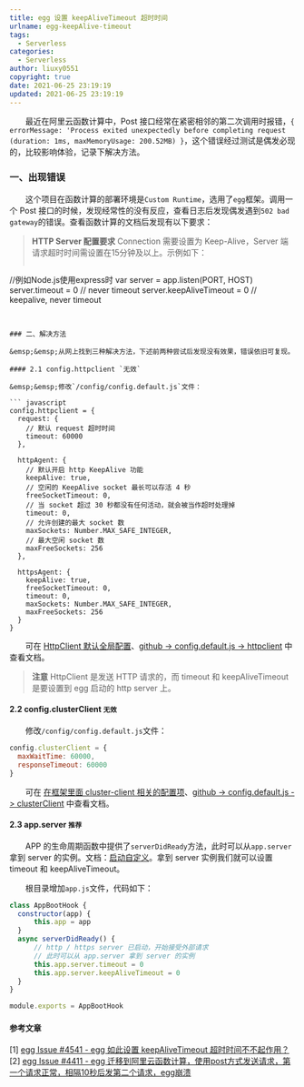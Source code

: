 ```yaml
---
title: egg 设置 keepAliveTimeout 超时时间
urlname: egg-keepAlive-timeout
tags:
  - Serverless
categories:
  - Serverless
author: liuxy0551
copyright: true
date: 2021-06-25 23:19:19
updated: 2021-06-25 23:19:19
---
```



&emsp;&emsp;最近在阿里云函数计算中，Post 接口经常在紧密相邻的第二次调用时报错，`{ errorMessage: 'Process exited unexpectedly before completing request (duration: 1ms, maxMemoryUsage: 200.52MB) }`，这个错误经过测试是偶发必现的，比较影响体验，记录下解决方法。

<!--more-->


### 一、出现错误

&emsp;&emsp;这个项目在函数计算的部署环境是`Custom Runtime`，选用了`egg`框架。调用一个 Post 接口的时候，发现经常性的没有反应，查看日志后发现偶发遇到`502 bad gateway`的错误。查看函数计算的文档后发现有以下要求：

> **HTTP Server 配置要求**
> Connection 需要设置为 Keep-Alive，Server 端请求超时时间需设置在15分钟及以上。示例如下：
> ``` javascript
//例如Node.js使用express时
var server = app.listen(PORT, HOST)
server.timeout = 0 // never timeout
server.keepAliveTimeout = 0 // keepalive, never timeout
```


### 二、解决方法

&emsp;&emsp;从网上找到三种解决方法，下述前两种尝试后发现没有效果，错误依旧可复现。

#### 2.1 config.httpclient `无效`

&emsp;&emsp;修改`/config/config.default.js`文件：

``` javascript
config.httpclient = {
  request: {
    // 默认 request 超时时间
    timeout: 60000
  },

  httpAgent: {
    // 默认开启 http KeepAlive 功能
    keepAlive: true,
    // 空闲的 KeepAlive socket 最长可以存活 4 秒
    freeSocketTimeout: 0,
    // 当 socket 超过 30 秒都没有任何活动，就会被当作超时处理掉
    timeout: 0,
    // 允许创建的最大 socket 数
    maxSockets: Number.MAX_SAFE_INTEGER,
    // 最大空闲 socket 数
    maxFreeSockets: 256
  },

  httpsAgent: {
    keepAlive: true,
    freeSocketTimeout: 0,
    timeout: 0,
    maxSockets: Number.MAX_SAFE_INTEGER,
    maxFreeSockets: 256
  }
}
```

&emsp;&emsp;可在 <a href="https://eggjs.org/zh-cn/core/httpclient.html#httpclient-%E9%BB%98%E8%AE%A4%E5%85%A8%E5%B1%80%E9%85%8D%E7%BD%AE" target="_blank">HttpClient 默认全局配置</a>、<a href="https://github.com/eggjs/egg/blob/master/config/config.default.js#L270" target="_blank">github -> config.default.js -> httpclient</a> 中查看文档。

>**注意**
> HttpClient 是发送 HTTP 请求的，而 timeout 和 keepAliveTimeout 是要设置到 egg 启动的 http server 上。

#### 2.2 config.clusterClient `无效`

&emsp;&emsp;修改`/config/config.default.js`文件：

``` javascript
config.clusterClient = {
  maxWaitTime: 60000,
  responseTimeout: 60000
}
```

&emsp;&emsp;可在 <a href="https://eggjs.org/zh-cn/advanced/cluster-client.html#%E5%9C%A8%E6%A1%86%E6%9E%B6%E9%87%8C%E9%9D%A2-cluster-client-%E7%9B%B8%E5%85%B3%E7%9A%84%E9%85%8D%E7%BD%AE%E9%A1%B9" target="_blank">在框架里面 cluster-client 相关的配置项</a>、<a href="https://github.com/eggjs/egg/blob/master/config/config.default.js#L366" target="_blank">github -> config.default.js -> clusterClient</a> 中查看文档。

#### 2.3 app.server `推荐`

&emsp;&emsp;APP 的生命周期函数中提供了`serverDidReady`方法，此时可以从`app.server`拿到 server 的实例。文档：<a href="https://eggjs.org/zh-cn/basics/app-start.html" target="_blank">启动自定义</a>。拿到 server 实例我们就可以设置 timeout 和 keepAliveTimeout。

&emsp;&emsp;根目录增加`app.js`文件，代码如下：

``` javascript
class AppBootHook {
  constructor(app) {
      this.app = app
  }
  async serverDidReady() {
      // http / https server 已启动，开始接受外部请求
      // 此时可以从 app.server 拿到 server 的实例
      this.app.server.timeout = 0
      this.app.server.keepAliveTimeout = 0
  }
}

module.exports = AppBootHook
```


#### 参考文章

[1] <a href="https://github.com/eggjs/egg/issues/4541" target="_black">egg Issue #4541 - egg 如此设置 keepAliveTimeout 超时时间不不起作用？</a>
[2] <a href="https://github.com/eggjs/egg/issues/4411" target="_black">egg Issue #4411 - egg 迁移到阿里云函数计算，使用post方式发送请求，第一个请求正常，相隔10秒后发第二个请求，egg崩溃</a>
